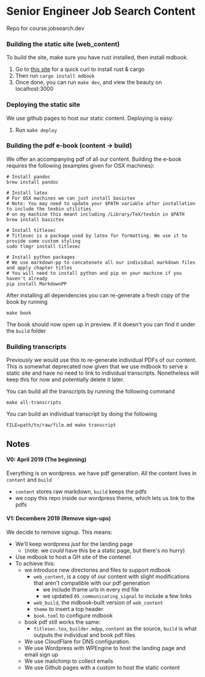 # Senior Engineer Job Search Content

Repo for course.jobsearch.dev

### Building the static site (web_content)

To build the site, make sure you have rust installed, then install mdbook.

1. Go to [this site](https://www.rust-lang.org/tools/install) for a quick curl to install rust & cargo
2. Then run `cargo install mdbook`
3. Once done, you can run `make dev`, and view the beauty on localhost:3000

### Deploying the static site

We use github pages to host our static content. Deploying is easy:

1. Run `make deploy`

### Building the pdf e-book (content -> build)

We offer an accompanying pdf of all our content. Building the e-book requires the following (examples given for OSX machines):

```
# Install pandoc
brew install pandoc

# Install latex
# For OSX machines we can just install basictex
# Note: You may need to update your $PATH variable after installation to include the texbin utilities
# on my machine this meant including /Library/TeX/texbin in $PATH
brew install basictex

# Install titlesec
# Titlesec is a package used by latex for formatting. We use it to provide some custom styling
sudo tlmgr install titlesec

# Install python packages
# We use markdown-pp to concatenate all our individual markdown files and apply chapter titles
# You will need to install python and pip on your machine if you haven't already
pip install MarkdownPP
```

After installing all dependencies you can re-generate a fresh copy of the book by running
```
make book
```

The book should now open up in preview. If it doesn't you can find it under the `build` folder

### Building transcripts
Previously we would use this to re-generate individual PDFs of our content. This is somewhat deprecated now given that we use mdbook
to serve a static site and have no need to link to individual transcripts. Nonetheless will keep this for now and potentially
delete it later.

You can build all the transcripts by running the following command
```
make all-transcripts
```
You can build an individual transcript by doing the following
```
FILE=path/to/raw/file.md make transcript
```

## Notes

#### V0: April 2019 (The beginning)
Everything is on wordpress. we have pdf generation. All the content lives in `content` and `build`
- `content` stores raw markdown, `build` keeps the pdfs
- we copy this repo inside our wordpress theme, which lets us link to the pdfs

#### V1: Decembere 2019 (Remove sign-ups)
We decide to remove signup. This means:
- We'll keep wordpress _just_ for the landing page
    - (note: we _could_ have this be a static page, but there's no hurry)
- Use mdbook to host a GH site of the contenet
- To achieve this:
    - we introduce new directories and files to support mdbook
        - `web_content`, is a copy of our content with slight modifications that aren't compatible with our pdf generation
            - we include iframe urls in every md file
            - we updated `05_communicating_signal` to include a few links
        - `web_build`, the mdbook-built version of `web_content`
        - `theme` to insert a top header
        - `book.toml` to configure mdbook
    - book pdf still works the same:
        - `titlesec.tex`, `builder.mdpp`, `content` as the source, `build` is what outputs the individual and book pdf files
    - We use CloudFlare for DNS configuration. 
    - We use Wordpress with WPEngine to host the landing page and email sign up
    - We use mailchimp to collect emails
    - We use Github pages with a custom to host the static content